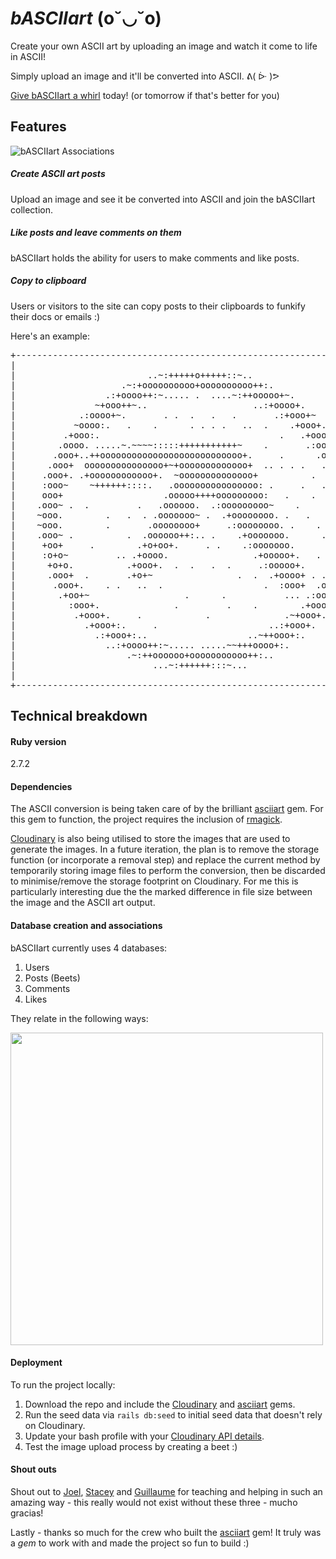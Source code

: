 # _bASCIIart_  (o˘◡˘o)

Create your own ASCII art by uploading an image and watch it come to life in ASCII!

Simply upload an image and it'll be converted into ASCII. ᕕ( ᐕ )ᕗ

[Give bASCIIart a whirl](https://basciiart.herokuapp.com/) today! (or tomorrow if that's better for you)

## Features

![bASCIIart Associations](https://github.com/oisa/basciiart/blob/main/app/assets/images/1-screenshot.png)

##### Create ASCII art posts

Upload an image and see it be converted into ASCII and join the bASCIIart collection.

##### Like posts and leave comments on them

bASCIIart holds the ability for users to make comments and like posts.

##### Copy to clipboard

Users or visitors to the site can copy posts to their clipboards to funkify their docs or emails :)

Here's an example:

<pre>
+----------------------------------------------------------------------+
|                                                                      |
|                         ..~:+++++o+++++::~..                         |
|                    .~:+oooooooooo+oooooooooo++:.                     |
|                 .:+oooo++:~..... .  ....~:++ooooo+~.                 |
|               ~+ooo++~..                    ..:+oooo+.               |
|            .:oooo+~.       . .  .   .   .       .:+ooo+~             |
|           ~oooo:.   .    .      . . . .   ..  .    .+ooo+.           |
|         .+ooo:.                                  .   .+ooo:          |
|        .oooo. .....~.~~~~:::::+++++++++++~    .       .:ooo+.        |
|       .ooo+..++ooooooooooooooooooooooooooo+.     .      .ooo+.       |
|      .ooo+  ooooooooooooooo+~+ooooooooooooo+  .. . . .   .ooo+       |
|     .ooo+. .+oooooooooooo+.  ~oooooooooooooo+          .  ~ooo+      |
|     :ooo~    ~++++++::::.   .oooooooooooooooo: .     .   . +ooo.     |
|     ooo+                   .ooooo++++ooooooooo:   .    .   .ooo+     |
|    .ooo~ .  .         .   .oooooo.  .:ooooooooo~    .      .+oo+     |
|    ~ooo.        .   .  . .ooooooo~ .  .+oooooooo. .   .     +ooo.    |
|    ~ooo.        .       .oooooooo+     .:oooooooo. .    .   +ooo.    |
|    .ooo~ .          .  .oooooo++:.. .    .+ooooooo.      .  +oo+     |
|     +oo+     .        .+o+oo+.     . .    .:ooooooo.       .ooo+     |
|     :o+o~         .. .+oooo.                .+ooooo+.   .  +ooo.     |
|      +o+o.          .+ooo+.  .  .   .  .     .:ooooo+.    .ooo:      |
|      .ooo+  .       .+o+~                .  .  .+oooo+ . .ooo+       |
|       .ooo+.    . .   ..  .                   .  :ooo+  .ooo+.       |
|        .+oo+~                  .      .           ... .:ooo+         |
|          :ooo+.              .         .    .        .+ooo~          |
|           .+ooo+.     .            .              .~+ooo+.           |
|             .+ooo+:.     .                     ..:+ooo+.             |
|               .:+ooo+:..                   ..~++ooo+:.               |
|                 ..:+oooo++:~..... .....~~+++oooo+:.                  |
|                     .~:++oooooo+ooooooooooo++:..                     |
|                          ...~:++++++:::~...                          |
|                                                                      |
+----------------------------------------------------------------------+
</pre>


## Technical breakdown

#### Ruby version

2.7.2

#### Dependencies

The ASCII conversion is being taken care of by the brilliant [asciiart](https://github.com/nodanaonlyzuul/asciiart) gem. For this gem to function, the project requires the inclusion of [rmagick](https://github.com/rmagick/rmagick).

[Cloudinary](https://github.com/cloudinary/cloudinary_gem) is also being utilised to store the images that are used to generate the images. In a future iteration, the plan is to remove the storage function (or incorporate a removal step) and replace the current method by temporarily storing image files to perform the conversion, then be discarded to minimise/remove the storage footprint on Cloudinary. For me this is particularly interesting due the the marked difference in file size between the image and the ASCII art output.

#### Database creation and associations

bASCIIart currently uses 4 databases:

1. Users
2. Posts (Beets)
3. Comments
4. Likes

They relate in the following ways:

<img src="https://raw.githubusercontent.com/oisa/basciiart/main/app/assets/images/3-associations.png" data-canonical-src="https://raw.githubusercontent.com/oisa/basciiart/main/app/assets/images/3-associations.png" width="500px" />

#### Deployment

To run the project locally:

1. Download the repo and include the [Cloudinary](https://github.com/cloudinary/cloudinary_gem) and [asciiart](https://github.com/nodanaonlyzuul/asciiart) gems.
2. Run the seed data via `rails db:seed` to initial seed data that doesn't rely on Cloudinary.
3. Update your bash profile with your [Cloudinary API details](http://cloudinary.com/console/cloudinary.yml).
4. Test the image upload process by creating a beet :)


#### Shout outs

Shout out to [Joel](https://github.com/wofockham), [Stacey](https://github.com/StaceyBros) and [Guillaume](https://github.com/gcrk) for teaching and helping in such an amazing way - this really would not exist without these three - mucho gracias!

Lastly - thanks so much for the crew who built the [asciiart](https://github.com/nodanaonlyzuul/asciiart) gem! It truly was a _gem_ to work with and made the project so fun to build :)
